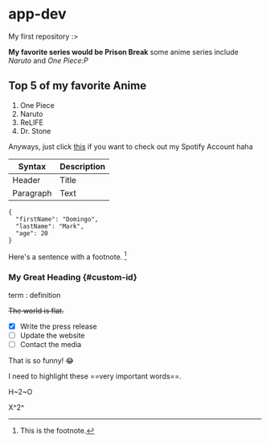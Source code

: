 # app-dev
My first repository :>

**My favorite series would be Prison Break**
some anime series include *Naruto* and *One Piece:P*

## Top 5 of my favorite Anime
1. One Piece
2. Naruto
3. ReLIFE
4. Dr. Stone

Anyways, just click [this](https://open.spotify.com/user/whi5r4pcgftq4jvtphehrm2vh?si=b613d3321c8d4a93) if you want to check out my Spotify Account haha

| Syntax | Description |
| ----------- | ----------- |
| Header | Title |
| Paragraph | Text |

```
{
  "firstName": "Domingo",
  "lastName": "Mark",
  "age": 20
}
```

Here's a sentence with a footnote. [^1]

### My Great Heading {#custom-id}

term
: definition

~~The world is flat.~~

- [x] Write the press release
- [ ] Update the website
- [ ] Contact the media

That is so funny! :joy:

I need to highlight these ==very important words==.

H~2~O

X^2^
[^1]: This is the footnote.
